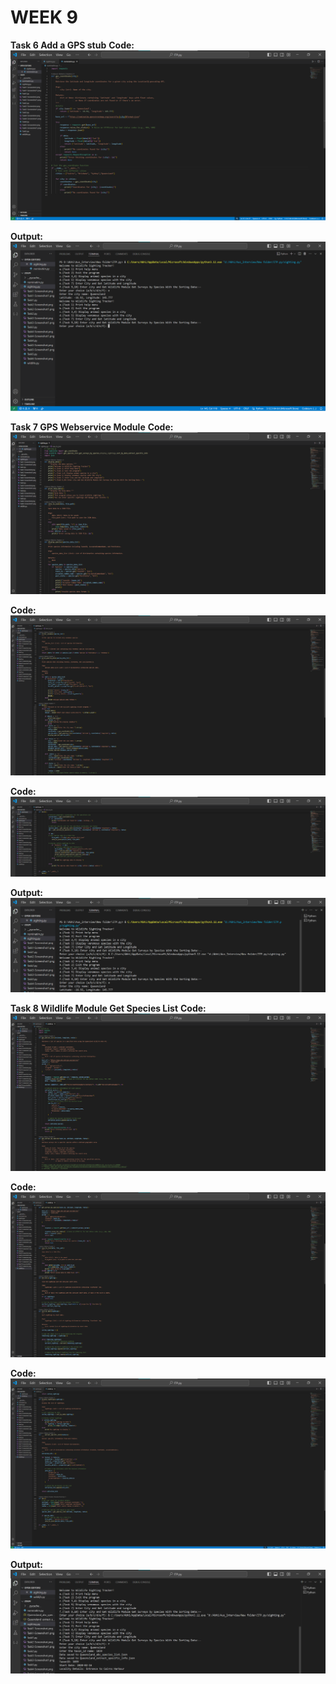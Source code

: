 # WEEK 9

**Task 6 Add a GPS stub**
**Code:**
![Screenshot](Images/Task6-Screenshot.png)

**Output:**
![Screenshot](Images/Task6-Screenshot1.png)


**Task 7 GPS Webservice Module**
**Code:**
![Screenshot](Images/Task7-Screenshot.png)

**Code:**
![Screenshot](Images/Task7-Screenshot1.png)

**Code:**
![Screenshot](Images/Task7-Screenshot2.png)

**Output:**
![Screenshot](Images/Task7-ScreenshotOutpot.png)


**Task 8 Wildlife Module Get Species List**
**Code:**
![Screenshot](Images/Task8-Screenshot.png)

**Code:**
![Screenshot](Images/Task8-Screenshot1.png)

**Code:**
![Screenshot](Images/Task8-Screenshot2.png)

**Output:**
![Screenshot](Images/Task8-ScreenshotOutput.png)
